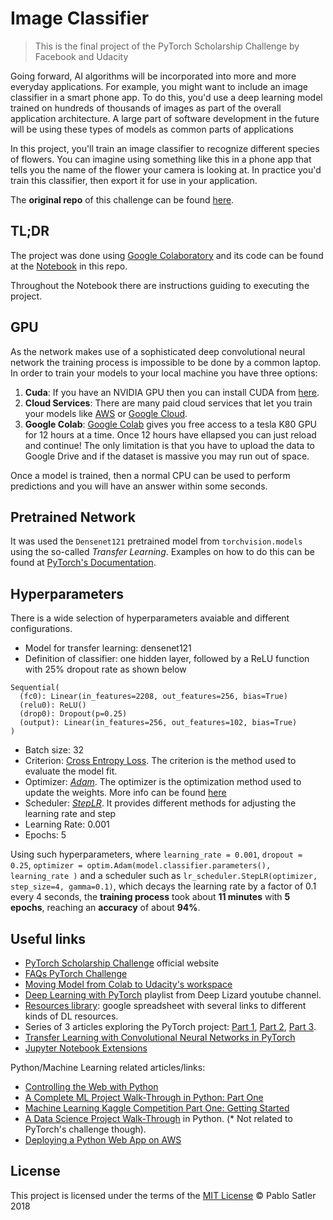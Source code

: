 # Image Classifier
> This is the final project of the PyTorch Scholarship Challenge by Facebook and Udacity

Going forward, AI algorithms will be incorporated into more and more everyday applications. For example, you might want to include an image classifier in a smart phone app. To do this, you'd use a deep learning model trained on hundreds of thousands of images as part of the overall application architecture. A large part of software development in the future will be using these types of models as common parts of applications

In this project, you'll train an image classifier to recognize different species of flowers. You can imagine using something like this in a phone app that tells you the name of the flower your camera is looking at. In practice you'd train this classifier, then export it for use in your application.

The **original repo** of this challenge can be found [here](https://github.com/udacity/pytorch_challenge).


## TL;DR
The project was done using [Google Colaboratory](https://colab.research.google.com/) and its code can be found at the [Notebook](https://github.com/psatler/PyTorch_Challenge_Image_Classifier/blob/master/Facebook_PyTorch%60s_Challenge_Image_Classifier_Project.ipynb) in this repo.

Throughout the Notebook there are instructions guiding to executing the project.

## GPU
As the network makes use of a sophisticated deep convolutional neural network the training process is impossible to be done by a common laptop. In order to train your models to your local machine you have three options:
1. **Cuda**: If you have an NVIDIA GPU then you can install CUDA from [here](https://developer.nvidia.com/cuda-downloads).
2. **Cloud Services**: There are many paid cloud services that let you train your models like [AWS](https://aws.amazon.com/) or [Google Cloud](https://cloud.google.com/).
3. **Google Colab**: [Google Colab](https://colab.research.google.com/) gives you free access to a tesla K80 GPU for 12 hours at a time. Once 12 hours have ellapsed you can just reload and continue! The only limitation is that you have to upload the data to Google Drive and if the dataset is massive you may run out of space.

Once a model is trained, then a normal CPU can be used to perform predictions and you will have an answer within some seconds.

## Pretrained Network
It was used the `Densenet121` pretrained model from `torchvision.models` using the so-called _Transfer Learning_. Examples on how to do this can be found at [PyTorch's Documentation](https://pytorch.org/tutorials/beginner/transfer_learning_tutorial.html).

## Hyperparameters
There is a wide selection of hyperparameters avaiable and different configurations. 

- Model for transfer learning: densenet121
- Definition of classifier: one hidden layer, followed by a ReLU function with 25% dropout rate as shown below
```
Sequential(
  (fc0): Linear(in_features=2208, out_features=256, bias=True)
  (relu0): ReLU()
  (drop0): Dropout(p=0.25)
  (output): Linear(in_features=256, out_features=102, bias=True)
)
```
- Batch size: 32
- Criterion: [Cross Entropy Loss](https://pytorch.org/docs/stable/nn.html#crossentropyloss). The criterion is the method used to evaluate the model fit.
- Optimizer: [_Adam_](https://pytorch.org/docs/stable/optim.html#torch.optim.Adam). The optimizer is the optimization method used to update the weights. More info can be found [here](https://pytorch.org/docs/stable/optim.html)
- Scheduler: [_StepLR_](https://pytorch.org/docs/stable/optim.html#torch.optim.lr_scheduler.StepLR). It provides different methods for adjusting the learning rate and step
- Learning Rate: 0.001
- Epochs: 5

Using such hyperparameters, where `learning_rate = 0.001`, `dropout = 0.25`, `optimizer = optim.Adam(model.classifier.parameters(), learning_rate )` and a scheduler such as `lr_scheduler.StepLR(optimizer, step_size=4, gamma=0.1)`, which decays the learning rate by a factor of 0.1 every 4 seconds, the **training process** took about **11 minutes** with **5 epochs**, reaching an **accuracy** of about **94%**.



## Useful links
- [PyTorch Scholarship Challenge](https://sites.google.com/udacity.com/pytorch-scholarship-facebook/home) official website
- [FAQs PyTorch Challenge](https://github.com/ishgirwan/faqs_pytorch_scholarship/blob/master/Lab.md)
- [Moving Model from Colab to Udacity's workspace](https://medium.com/@ml_kid/how-to-move-our-model-from-google-colab-to-udacitys-workspace-final-lab-project-88e1a0b7d6ab)
- [Deep Learning with PyTorch](https://www.youtube.com/playlist?list=PLZbbT5o_s2xrfNyHZsM6ufI0iZENK9xgG) playlist from Deep Lizard youtube channel.
- [Resources library](https://docs.google.com/spreadsheets/d/1HnlcuI3I-d3Cli__RxOgMrxmE3aiZ8Vw5ar14WoPVRo/edit): google spreadsheet with several links to different kinds of DL resources.
- Series of 3 articles exploring the PyTorch project: [Part 1](https://medium.com/udacity/implementing-an-image-classifier-with-pytorch-part-1-cf5444b8e9c9), [Part 2](https://medium.com/udacity/implementing-an-image-classifier-with-pytorch-part-2-ae4dd7b2f48), [Part 3](https://medium.com/udacity/implementing-an-image-classifier-with-pytorch-part-3-6ff66106ba89). 
- [Transfer Learning with Convolutional Neural Networks in PyTorch](https://towardsdatascience.com/transfer-learning-with-convolutional-neural-networks-in-pytorch-dd09190245ce)
- [Jupyter Notebook Extensions](https://towardsdatascience.com/jupyter-notebook-extensions-517fa69d2231)

Python/Machine Learning related articles/links:
- [Controlling the Web with Python](https://towardsdatascience.com/controlling-the-web-with-python-6fceb22c5f08)
- [A Complete ML Project Walk-Through in Python: Part One](https://towardsdatascience.com/a-complete-machine-learning-walk-through-in-python-part-one-c62152f39420)
- [Machine Learning Kaggle Competition Part One: Getting Started](https://towardsdatascience.com/machine-learning-kaggle-competition-part-one-getting-started-32fb9ff47426)
- [A Data Science Project Walk-Through](https://towardsdatascience.com/a-data-science-for-good-machine-learning-project-walk-through-in-python-part-one-1977dd701dbc) in Python. (* Not related to PyTorch's challenge though).
- [Deploying a Python Web App on AWS](https://towardsdatascience.com/deploying-a-python-web-app-on-aws-57ed772b2319)


## License
This project is licensed under the terms of the [MIT License](https://opensource.org/licenses/MIT) © Pablo Satler 2018
